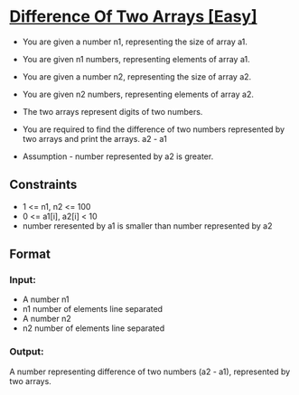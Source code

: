 # [Difference Of Two Arrays [Easy]](https://nados.io/question/difference-of-two-arrays)

- You are given a number n1, representing the size of array a1.
- You are given n1 numbers, representing elements of array a1.
- You are given a number n2, representing the size of array a2.
- You are given n2 numbers, representing elements of array a2.
- The two arrays represent digits of two numbers.
- You are required to find the difference of two numbers represented by two arrays and print the arrays. a2 - a1

- Assumption - number represented by a2 is greater.

## Constraints
- 1 <= n1, n2 <= 100
- 0 <= a1[i], a2[i] < 10
- number reresented by a1 is smaller than number represented by a2

## Format

### Input:
- A number n1
- n1 number of elements line separated
- A number n2
- n2 number of elements line separated

### Output:
A number representing difference of two numbers (a2 - a1), represented by two arrays.
